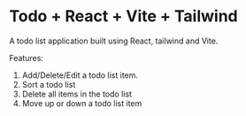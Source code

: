 # Todo + React + Vite + Tailwind  

A todo list application built using React, tailwind and Vite. 

Features:

1. Add/Delete/Edit a todo list item.
2. Sort a todo list
3. Delete all items in the todo list
4. Move up or down a todo list item

